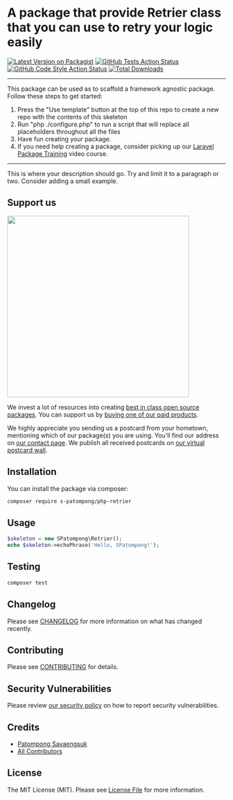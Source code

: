 # A package that provide Retrier class that you can use to retry your logic easily

[![Latest Version on Packagist](https://img.shields.io/packagist/v/s-patompong/php-retrier.svg?style=flat-square)](https://packagist.org/packages/s-patompong/php-retrier)
[![GitHub Tests Action Status](https://img.shields.io/github/workflow/status/s-patompong/php-retrier/Tests?label=tests)](https://github.com/s-patompong/php-retrier/actions?query=workflow%3ATests+branch%3Amain)
[![GitHub Code Style Action Status](https://img.shields.io/github/workflow/status/s-patompong/php-retrier/Check%20&%20fix%20styling?label=code%20style)](https://github.com/s-patompong/php-retrier/actions?query=workflow%3A"Check+%26+fix+styling"+branch%3Amaster)
[![Total Downloads](https://img.shields.io/packagist/dt/s-patompong/php-retrier.svg?style=flat-square)](https://packagist.org/packages/s-patompong/php-retrier)

---
This package can be used as to scaffold a framework agnostic package. Follow these steps to get started:

1. Press the "Use template" button at the top of this repo to create a new repo with the contents of this skeleton
2. Run "php ./configure.php" to run a script that will replace all placeholders throughout all the files
3. Have fun creating your package.
4. If you need help creating a package, consider picking up our <a href="https://laravelpackage.training">Laravel Package Training</a> video course.
---

This is where your description should go. Try and limit it to a paragraph or two. Consider adding a small example.

## Support us

[<img src="https://github-ads.s3.eu-central-1.amazonaws.com/php-retrier.jpg?t=1" width="419px" />](https://spatie.be/github-ad-click/php-retrier)

We invest a lot of resources into creating [best in class open source packages](https://spatie.be/open-source). You can support us by [buying one of our paid products](https://spatie.be/open-source/support-us).

We highly appreciate you sending us a postcard from your hometown, mentioning which of our package(s) you are using. You'll find our address on [our contact page](https://spatie.be/about-us). We publish all received postcards on [our virtual postcard wall](https://spatie.be/open-source/postcards).

## Installation

You can install the package via composer:

```bash
composer require s-patompong/php-retrier
```

## Usage

```php
$skeleton = new SPatompong\Retrier();
echo $skeleton->echoPhrase('Hello, SPatompong!');
```

## Testing

```bash
composer test
```

## Changelog

Please see [CHANGELOG](CHANGELOG.md) for more information on what has changed recently.

## Contributing

Please see [CONTRIBUTING](.github/CONTRIBUTING.md) for details.

## Security Vulnerabilities

Please review [our security policy](../../security/policy) on how to report security vulnerabilities.

## Credits

- [Patompong Savaengsuk](https://github.com/s-patompong)
- [All Contributors](../../contributors)

## License

The MIT License (MIT). Please see [License File](LICENSE.md) for more information.
